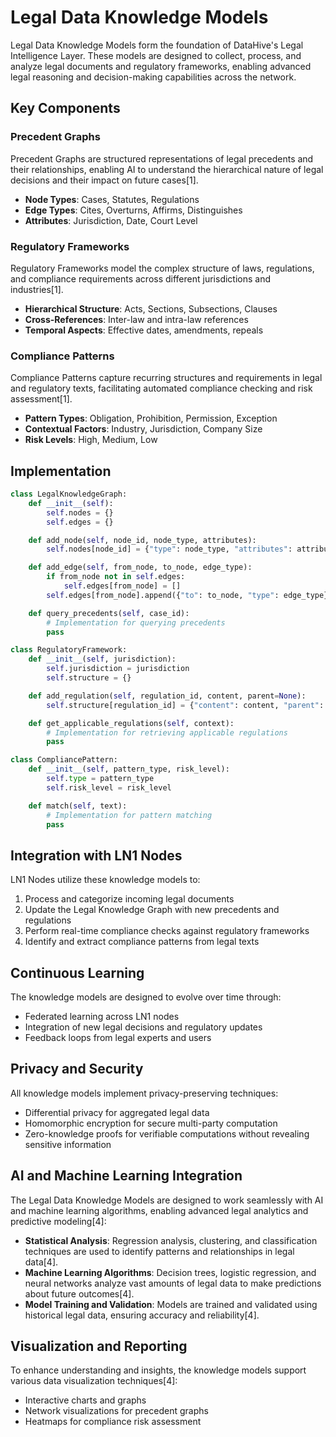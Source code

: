 # Legal Data Knowledge Models

Legal Data Knowledge Models form the foundation of DataHive's Legal Intelligence Layer. These models are designed to collect, process, and analyze legal documents and regulatory frameworks, enabling advanced legal reasoning and decision-making capabilities across the network.

## Key Components

### Precedent Graphs

Precedent Graphs are structured representations of legal precedents and their relationships, enabling AI to understand the hierarchical nature of legal decisions and their impact on future cases[1].

- **Node Types**: Cases, Statutes, Regulations
- **Edge Types**: Cites, Overturns, Affirms, Distinguishes
- **Attributes**: Jurisdiction, Date, Court Level

### Regulatory Frameworks

Regulatory Frameworks model the complex structure of laws, regulations, and compliance requirements across different jurisdictions and industries[1].

- **Hierarchical Structure**: Acts, Sections, Subsections, Clauses
- **Cross-References**: Inter-law and intra-law references
- **Temporal Aspects**: Effective dates, amendments, repeals

### Compliance Patterns

Compliance Patterns capture recurring structures and requirements in legal and regulatory texts, facilitating automated compliance checking and risk assessment[1].

- **Pattern Types**: Obligation, Prohibition, Permission, Exception
- **Contextual Factors**: Industry, Jurisdiction, Company Size
- **Risk Levels**: High, Medium, Low

## Implementation

```python
class LegalKnowledgeGraph:
    def __init__(self):
        self.nodes = {}
        self.edges = {}

    def add_node(self, node_id, node_type, attributes):
        self.nodes[node_id] = {"type": node_type, "attributes": attributes}

    def add_edge(self, from_node, to_node, edge_type):
        if from_node not in self.edges:
            self.edges[from_node] = []
        self.edges[from_node].append({"to": to_node, "type": edge_type})

    def query_precedents(self, case_id):
        # Implementation for querying precedents
        pass

class RegulatoryFramework:
    def __init__(self, jurisdiction):
        self.jurisdiction = jurisdiction
        self.structure = {}

    def add_regulation(self, regulation_id, content, parent=None):
        self.structure[regulation_id] = {"content": content, "parent": parent}

    def get_applicable_regulations(self, context):
        # Implementation for retrieving applicable regulations
        pass

class CompliancePattern:
    def __init__(self, pattern_type, risk_level):
        self.type = pattern_type
        self.risk_level = risk_level

    def match(self, text):
        # Implementation for pattern matching
        pass
```

## Integration with LN1 Nodes

LN1 Nodes utilize these knowledge models to:

1. Process and categorize incoming legal documents
2. Update the Legal Knowledge Graph with new precedents and regulations
3. Perform real-time compliance checks against regulatory frameworks
4. Identify and extract compliance patterns from legal texts

## Continuous Learning

The knowledge models are designed to evolve over time through:

- Federated learning across LN1 nodes
- Integration of new legal decisions and regulatory updates
- Feedback loops from legal experts and users

## Privacy and Security

All knowledge models implement privacy-preserving techniques:

- Differential privacy for aggregated legal data
- Homomorphic encryption for secure multi-party computation
- Zero-knowledge proofs for verifiable computations without revealing sensitive information

## AI and Machine Learning Integration

The Legal Data Knowledge Models are designed to work seamlessly with AI and machine learning algorithms, enabling advanced legal analytics and predictive modeling[4]:

- **Statistical Analysis**: Regression analysis, clustering, and classification techniques are used to identify patterns and relationships in legal data[4].
- **Machine Learning Algorithms**: Decision trees, logistic regression, and neural networks analyze vast amounts of legal data to make predictions about future outcomes[4].
- **Model Training and Validation**: Models are trained and validated using historical legal data, ensuring accuracy and reliability[4].

## Visualization and Reporting

To enhance understanding and insights, the knowledge models support various data visualization techniques[4]:

- Interactive charts and graphs
- Network visualizations for precedent graphs
- Heatmaps for compliance risk assessment

